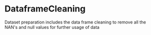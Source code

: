 # DataframeCleaning
Dataset preparation includes the data frame cleaning to remove all the NAN's and null values for further usage of data
